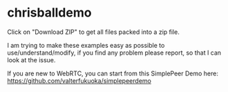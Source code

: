 # chrisballdemo
Click on "Download ZIP" to get all files packed into a zip file.

I am trying to make these examples easy as possible to use/understand/modify, if you find any problem please report, so that I can look at the issue.

If you are new to WebRTC, you can start from this SimplePeer Demo here: https://github.com/valterfukuoka/simplepeerdemo
